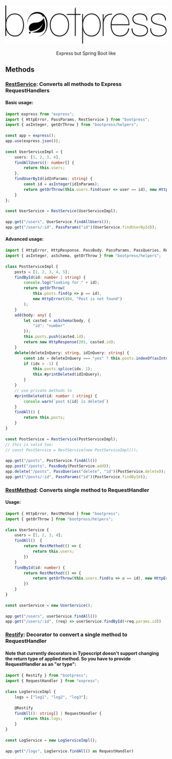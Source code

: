 <h1 align="center" style="margin-bottom: 0" >
<img src="bootpress.svg" height=120 alt="bootpress">
</h1>
<p align=center>Express but Spring Boot like</p>

## Methods
### **<u>RestService</u>**: Converts all methods to Express RequestHandlers
#### Basic usage:
```ts
import express from "express";
import { HttpError, PassParams, RestService } from "bootpress";
import { asInteger, getOrThrow } from "bootpress/helpers";

const app = express();
app.use(express.json());

const UserServiceImpl = {
    users: [1, 2, 3, 4],
    findAllUsers(): number[] {
        return this.users;
    },
    findUserById(idInParams: string) {
        const id = asInteger(idInParams);
        return getOrThrow(this.users.find(user => user == id), new HttpError(404, "Not Found"));
    }
};

const UserService = RestService(UserServiceImpl);

app.get("/users", UserService.findAllUsers());
app.get("/users/:id", PassParams("id")(UserService.findUserById));
```

#### Advanced usage:
```ts
import { HttpError, HttpResponse, PassBody, PassParams, PassQueries, RestService } from "bootpress";
import { asInteger, asSchema, getOrThrow } from "bootpress/helpers";

class PostServiceImpl {
    posts = [1, 2, 3, 4, 5];
    findById(id: number | string) {
        console.log("looking for " + id);
        return getOrThrow(
            this.posts.find(p => p == id),
            new HttpError(404, "Post is not found")
        );
    }
    add(body: any) {
        let casted = asSchema(body, {
            "id": "number"
        });
        this.posts.push(casted.id);
        return new HttpResponse(201, casted.id);
    }
    delete(deleteInQuery: string, idInQuery: string) {
        const idx = deleteInQuery === "yes" ? this.posts.indexOf(asInteger(idInQuery)) : -1;
        if (idx > -1) {
            this.posts.splice(idx, 1);
            this.#printDeleted(idInQuery);
        }
    }
    // use private methods to  
    #printDeleted(id: number | string) {
        console.warn(`post ${id} is deleted`)
    }
    findAll() {
        return this.posts;
    }
}

const PostService = RestService(PostServiceImpl);
// this is valid too:
// const PostService = RestService(new PostServiceImpl());

app.get("/posts", PostService.findAll())
app.post("/posts", PassBody(PostService.add));
app.delete("/posts", PassQueries("delete", "id")(PostService.delete));
app.get("/posts/:id", PassParams("id")(PostService.findById));
```

### **<u>RestMethod</u>**: Converts single method to RequestHandler
#### Usage:
```ts
import { HttpError, RestMethod } from "bootpress";
import { getOrThrow } from "bootpress/helpers";

class UserService {
    users = [1, 2, 3, 4];
    findAll()  {
        return RestMethod(() => {
            return this.users;
        })
    }
    findById(id: number) {
        return RestMethod(() => {
            return getOrThrow(this.users.find(u => u == id), new HttpError(404, "Not Found"));
        })
    }
}

const userService = new UserService();

app.get("/users", userService.findAll())
app.get("/users/:id", (req) => userService.findById(+req.params.id))
```

### **<u>Restify</u>**: Decorator to convert a single method to RequestHandler
#### Note that currently decorators in Typescript doesn't support changing the return type of applied method. So you have to provide RequestHandler as an "or type":

```ts
import { Restify } from "bootpress";
import { RequestHandler } from "express";

class LogServiceImpl {
    logs = ["log1", "log2", "log3"];

    @Restify
    findAll(): string[] | RequestHandler {
        return this.logs;
    }
}

const LogService = new LogServiceImpl();

app.get("/logs", LogService.findAll() as RequestHandler)
```